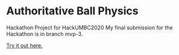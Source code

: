 # Authoritative Ball Physics
 Hackathon Project for HackUMBC2020
 My final submission for the Hackathon is in branch mvp-3.

[Try it out here.](https://github.com/gIsForGravity/HackUMBC2020/releases/tag/v1.0.0)
